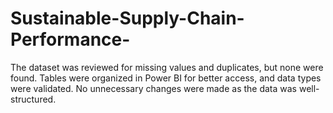 # Sustainable-Supply-Chain-Performance-
The dataset was reviewed for missing values and duplicates, but none were found. Tables were organized in Power BI for better access, and data types were validated. No unnecessary changes were made as the data was well-structured.
